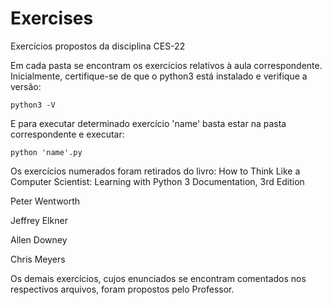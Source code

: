 # Exercises
Exercícios propostos da disciplina CES-22

Em cada pasta se encontram os exercícios relativos à aula correspondente.
Inicialmente, certifique-se de que o python3 está instalado e verifique a versão:


    python3 -V

E para executar determinado exercício 'name' basta estar na pasta correspondente e executar:

    python 'name'.py

Os exercícios numerados foram retirados do livro:
How to Think Like a Computer Scientist: Learning with Python 3 Documentation, 3rd Edition

  Peter Wentworth

  Jeffrey Elkner

  Allen Downey

  Chris Meyers


Os demais exercícios, cujos enunciados se encontram comentados nos respectivos arquivos, foram propostos pelo Professor.
